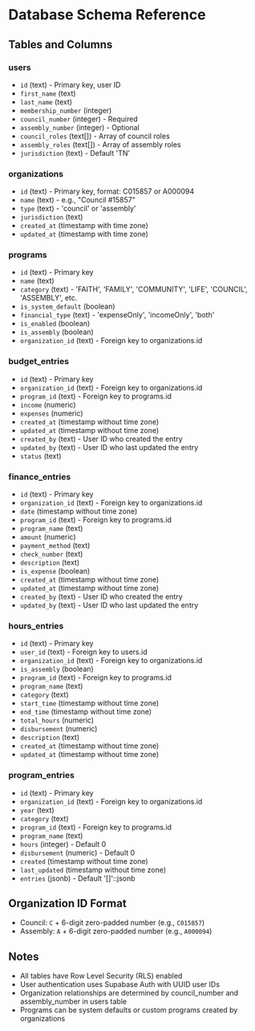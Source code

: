 # Database Schema Reference

## Tables and Columns

### users
- `id` (text) - Primary key, user ID
- `first_name` (text)
- `last_name` (text)
- `membership_number` (integer)
- `council_number` (integer) - Required
- `assembly_number` (integer) - Optional
- `council_roles` (text[]) - Array of council roles
- `assembly_roles` (text[]) - Array of assembly roles
- `jurisdiction` (text) - Default 'TN'

### organizations
- `id` (text) - Primary key, format: C015857 or A000094
- `name` (text) - e.g., "Council #15857"
- `type` (text) - 'council' or 'assembly'
- `jurisdiction` (text)
- `created_at` (timestamp with time zone)
- `updated_at` (timestamp with time zone)

### programs
- `id` (text) - Primary key
- `name` (text)
- `category` (text) - 'FAITH', 'FAMILY', 'COMMUNITY', 'LIFE', 'COUNCIL', 'ASSEMBLY', etc.
- `is_system_default` (boolean)
- `financial_type` (text) - 'expenseOnly', 'incomeOnly', 'both'
- `is_enabled` (boolean)
- `is_assembly` (boolean)
- `organization_id` (text) - Foreign key to organizations.id

### budget_entries
- `id` (text) - Primary key
- `organization_id` (text) - Foreign key to organizations.id
- `program_id` (text) - Foreign key to programs.id
- `income` (numeric)
- `expenses` (numeric)
- `created_at` (timestamp without time zone)
- `updated_at` (timestamp without time zone)
- `created_by` (text) - User ID who created the entry
- `updated_by` (text) - User ID who last updated the entry
- `status` (text)

### finance_entries
- `id` (text) - Primary key
- `organization_id` (text) - Foreign key to organizations.id
- `date` (timestamp without time zone)
- `program_id` (text) - Foreign key to programs.id
- `program_name` (text)
- `amount` (numeric)
- `payment_method` (text)
- `check_number` (text)
- `description` (text)
- `is_expense` (boolean)
- `created_at` (timestamp without time zone)
- `updated_at` (timestamp without time zone)
- `created_by` (text) - User ID who created the entry
- `updated_by` (text) - User ID who last updated the entry

### hours_entries
- `id` (text) - Primary key
- `user_id` (text) - Foreign key to users.id
- `organization_id` (text) - Foreign key to organizations.id
- `is_assembly` (boolean)
- `program_id` (text) - Foreign key to programs.id
- `program_name` (text)
- `category` (text)
- `start_time` (timestamp without time zone)
- `end_time` (timestamp without time zone)
- `total_hours` (numeric)
- `disbursement` (numeric)
- `description` (text)
- `created_at` (timestamp without time zone)
- `updated_at` (timestamp without time zone)

### program_entries
- `id` (text) - Primary key
- `organization_id` (text) - Foreign key to organizations.id
- `year` (text)
- `category` (text)
- `program_id` (text) - Foreign key to programs.id
- `program_name` (text)
- `hours` (integer) - Default 0
- `disbursement` (numeric) - Default 0
- `created` (timestamp without time zone)
- `last_updated` (timestamp without time zone)
- `entries` (jsonb) - Default '[]'::jsonb

## Organization ID Format
- Council: `C` + 6-digit zero-padded number (e.g., `C015857`)
- Assembly: `A` + 6-digit zero-padded number (e.g., `A000094`)

## Notes
- All tables have Row Level Security (RLS) enabled
- User authentication uses Supabase Auth with UUID user IDs
- Organization relationships are determined by council_number and assembly_number in users table
- Programs can be system defaults or custom programs created by organizations 